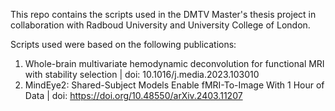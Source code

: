 This repo contains the scripts used in the DMTV Master's thesis project in collaboration with Radboud University and University College of London.

Scripts used were based on the following publications:
 
1. Whole-brain multivariate hemodynamic deconvolution for functional MRI with stability selection | doi: 10.1016/j.media.2023.103010
2. MindEye2: Shared-Subject Models Enable fMRI-To-Image With 1 Hour of Data | doi: https://doi.org/10.48550/arXiv.2403.11207


